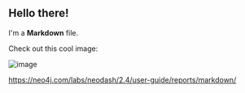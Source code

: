 ## Hello there!
I'm a **Markdown** file.

Check out this cool image:

![image](https://hips.hearstapps.com/hmg-prod.s3.amazonaws.com/images/how-to-keep-ducks-call-ducks-1615457181.jpg?resize=240:*)


https://neo4j.com/labs/neodash/2.4/user-guide/reports/markdown/